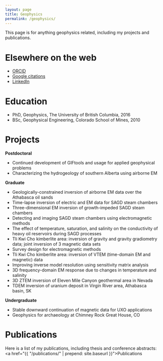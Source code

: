 ```yaml
---
layout: page
title: Geophysics
permalink: /geophysics/
---
```


This page is for anything geophysics related, including my projects and publications.

# Elsewhere on the web

* [ORCID][orcidweb]
* [Google citations][googleweb]
* [LinkedIn][liweb]

[orcidweb]: http://orcid.org/0000-0003-4305-8416
[googleweb]: https://scholar.google.ca/citations?user=MWzVd14AAAAJ&hl=en
[liweb]: https://www.linkedin.com/in/sarahdevriese/

# Education

* PhD, Geophysics, The University of British Columbia, 2016
* BSc, Geophysical Engineering, Colorado School of Mines, 2010

# Projects

**Postdoctoral**

* Continued development of GIFtools and usage for applied geophysical problems
* Characterizing the hydrogeology of southern Alberta using airborne EM

**Graduate**

* Geologically-constrained inversion of airborne EM data over the Athabasca oil sands
* Time-lapse inversion of electric and EM data for SAGD steam chambers
* Three-dimensional EM inversion of growth-impeded SAGD steam chambers
* Detecting and imaging SAGD steam chambers using electromagnetic methods
* The effect of temperature, saturation, and salinity on the conductivity of heavy oil reservoirs during SAGD processes
* Tli Kwi Cho kimberlite area: inversion of gravity and gravity gradiometry data; joint inversion of 3 magnetic data sets
* Survey design for electromagnetic methods
* Tli Kwi Cho kimberlite area: inversion of VTEM (time-domain EM and magnetic) data
* Improving inverse model resolution using sensitivity matrix analysis
* 3D frequency-domain EM response due to changes in temperature and salinity
* 3D ZTEM inversion of Eleven Mile Canyon geothermal area in Nevada
* TDEM inversion of uranium deposit in Virgin River area, Athabasca basin, SK

**Undergraduate**

* Stable downward continuation of magnetic data for UXO applications
* Geophysics for archaeology at Chimney Rock Great House, CO

# Publications

Here is a list of my publications, including thesis and conference abstracts: <a href="{{ "/publications/" | prepend: site.baseurl }}">Publications</a>



